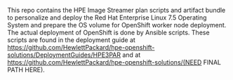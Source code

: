 This repo contains the HPE Image Streamer plan scripts and artifact bundle to personalize and deploy the Red Hat Enterprise Linux 7.5 Operating System and prepare the OS volume for OpenShift worker node deployment.  
The actual deployment of OpenShift is done by Ansible scripts. These scripts are found in the deployment guide at https://github.com/HewlettPackard/hpe-openshift-solutions/DeploymentGuides/HPE3PAR and at https://github.com/HewlettPackard/hpe-openshift-solutions/(NEED FINAL PATH HERE). 
